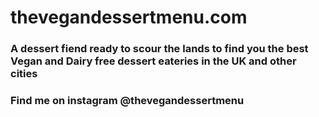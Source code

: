 # thevegandessertmenu.com

### A dessert fiend ready to scour the lands to find you the best Vegan and Dairy free dessert eateries in the UK and other cities 

### Find me on instagram @thevegandessertmenu
